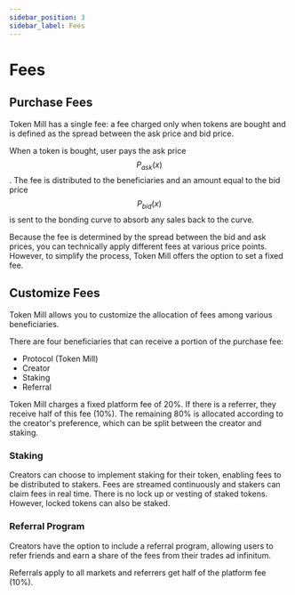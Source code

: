 ```yaml
---
sidebar_position: 3
sidebar_label: Fees
---
```


# Fees

## Purchase Fees

Token Mill has a single fee: a fee charged only when tokens are bought and is defined as the spread between the ask price and bid price.

When a token is bought, user pays the ask price $$P_{ask}(x)$$. The fee is distributed to the beneficiaries and an amount equal to the bid price $$P_{bid}(x)$$ is sent to the bonding curve to absorb any sales back to the curve.

Because the fee is determined by the spread between the bid and ask prices, you can technically apply different fees at various price points. However, to simplify the process, Token Mill offers the option to set a fixed fee.

## Customize Fees

Token Mill allows you to customize the allocation of fees among various beneficiaries.

There are four beneficiaries that can receive a portion of the purchase fee:

- Protocol (Token Mill)
- Creator
- Staking
- Referral

Token Mill charges a fixed platform fee of 20%. If there is a referrer, they receive half of this fee (10%). The remaining 80% is allocated according to the creator's preference, which can be split between the creator and staking.

### Staking

Creators can choose to implement staking for their token, enabling fees to be distributed to stakers. Fees are streamed continuously and stakers can claim fees in real time. There is no lock up or vesting of staked tokens. However, locked tokens can also be staked.

### Referral Program

Creators have the option to include a referral program, allowing users to refer friends and earn a share of the fees from their trades ad infinitum.

Referrals apply to all markets and referrers get half of the platform fee (10%).
